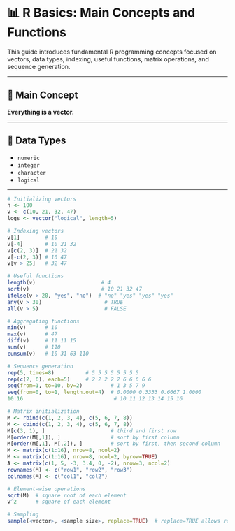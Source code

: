 # 📊 R Basics: Main Concepts and Functions

This guide introduces fundamental R programming concepts focused on vectors, data types, indexing, useful functions, matrix operations, and sequence generation.

---

## 🧠 Main Concept

**Everything is a vector.**

---

## 🔢 Data Types

- `numeric`
- `integer`
- `character`
- `logical`

---

```r
# Initializing vectors
n <- 100
v <- c(10, 21, 32, 47)
logs <- vector("logical", length=5)

# Indexing vectors
v[1]        # 10
v[-4]       # 10 21 32
v[c(2, 3)]  # 21 32
v[-c(2, 3)] # 10 47
v[v > 25]   # 32 47

# Useful functions
length(v)                     # 4
sort(v)                       # 10 21 32 47
ifelse(v > 20, "yes", "no")  # "no" "yes" "yes" "yes"
any(v > 30)                    # TRUE
all(v > 5)                     # FALSE

# Aggregating functions
min(v)      # 10
max(v)      # 47
diff(v)     # 11 11 15
sum(v)      # 110
cumsum(v)   # 10 31 63 110

# Sequence generation
rep(5, times=8)          # 5 5 5 5 5 5 5 5
rep(c(2, 6), each=5)     # 2 2 2 2 2 6 6 6 6 6
seq(from=1, to=10, by=2)         # 1 3 5 7 9
seq(from=0, to=1, length.out=4)  # 0.0000 0.3333 0.6667 1.0000
10:16                             # 10 11 12 13 14 15 16

# Matrix initialization
M <- rbind(c(1, 2, 3, 4), c(5, 6, 7, 8))
M <- cbind(c(1, 2, 3, 4), c(5, 6, 7, 8))
M[c(3, 1), ]                     # third and first row
M[order(M[,1]), ]                # sort by first column
M[order(M[,1], M[,2]), ]         # sort by first, then second column
M <- matrix(c(1:16), nrow=8, ncol=2)
M <- matrix(c(1:16), nrow=8, ncol=2, byrow=TRUE)
A <- matrix(c(1, 5, -3, 3.4, 0, -2), nrow=3, ncol=2)
rownames(M) <- c("row1", "row2", "row3")
colnames(M) <- c("col1", "col2")

# Element-wise operations
sqrt(M)  # square root of each element
v^2      # square of each element

# Sampling
sample(<vector>, <sample size>, replace=TRUE)  # replace=TRUE allows repeated elements
